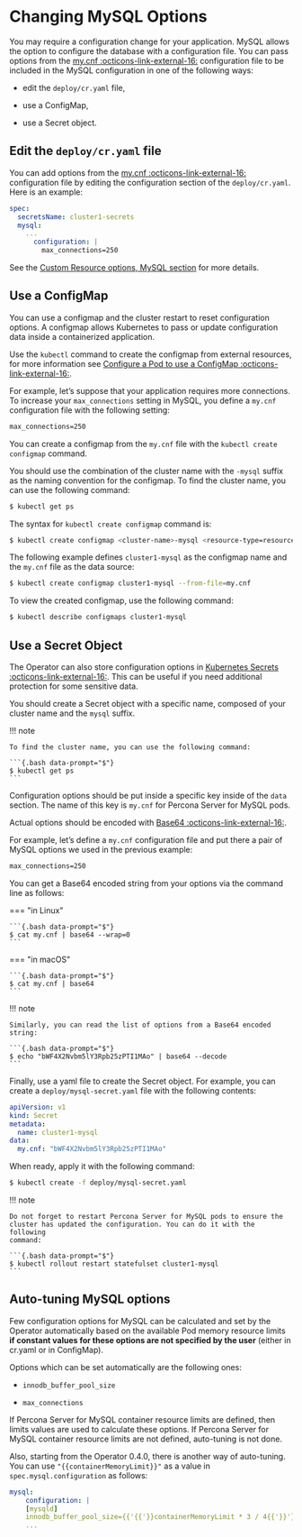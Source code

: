 # Changing MySQL Options

You may require a configuration change for your application. MySQL
allows the option to configure the database with a configuration file.
You can pass options from the
[my.cnf :octicons-link-external-16:](https://dev.mysql.com/doc/refman/8.0/en/option-files.html)
configuration file to be included in the MySQL configuration in one of the
following ways:

* edit the `deploy/cr.yaml` file,

* use a ConfigMap,

* use a Secret object.

## Edit the `deploy/cr.yaml` file

You can add options from the
[my.cnf :octicons-link-external-16:](https://dev.mysql.com/doc/refman/8.0/en/option-files.html)
configuration file by editing the configuration section of the
`deploy/cr.yaml`. Here is an example:

```yaml
spec:
  secretsName: cluster1-secrets
  mysql:
    ...
      configuration: |
        max_connections=250
```

See the [Custom Resource options, MySQL section](operator.md#operator-mysql-section)
for more details.

## Use a ConfigMap

You can use a configmap and the cluster restart to reset configuration
options. A configmap allows Kubernetes to pass or update configuration
data inside a containerized application.

Use the `kubectl` command to create the configmap from external
resources, for more information see [Configure a Pod to use a
ConfigMap :octicons-link-external-16:](https://kubernetes.io/docs/tasks/configure-pod-container/configure-pod-configmap/#create-a-configmap).

For example, let’s suppose that your application requires more
connections. To increase your `max_connections` setting in MySQL, you
define a `my.cnf` configuration file with the following setting:

```default
max_connections=250
```

You can create a configmap from the `my.cnf` file with the
`kubectl create configmap` command.

You should use the combination of the cluster name with the `-mysql`
suffix as the naming convention for the configmap. To find the cluster
name, you can use the following command:

```{.bash data-prompt="$"}
$ kubectl get ps
```

The syntax for `kubectl create configmap` command is:

```{.bash data-prompt="$"}
$ kubectl create configmap <cluster-name>-mysql <resource-type=resource-name>
```

The following example defines `cluster1-mysql` as the configmap name and the
`my.cnf` file as the data source:

```{.bash data-prompt="$"}
$ kubectl create configmap cluster1-mysql --from-file=my.cnf
```

To view the created configmap, use the following command:

```{.bash data-prompt="$"}
$ kubectl describe configmaps cluster1-mysql
```

## Use a Secret Object

The Operator can also store configuration options in [Kubernetes Secrets :octicons-link-external-16:](https://kubernetes.io/docs/concepts/configuration/secret/).
This can be useful if you need additional protection for some sensitive data.

You should create a Secret object with a specific name, composed of your cluster
name and the `mysql` suffix.

!!! note

    To find the cluster name, you can use the following command:

    ```{.bash data-prompt="$"}
    $ kubectl get ps
    ```

Configuration options should be put inside a specific key inside of the `data`
section. The name of this key is `my.cnf` for Percona Server for MySQL pods.

Actual options should be encoded with [Base64 :octicons-link-external-16:](https://en.wikipedia.org/wiki/Base64).

For example, let’s define a `my.cnf` configuration file and put there a pair
of MySQL options we used in the previous example:

```default
max_connections=250
```

You can get a Base64 encoded string from your options via the command line as
follows:

=== "in Linux"

    ```{.bash data-prompt="$"}
    $ cat my.cnf | base64 --wrap=0
    ```

=== "in macOS"

    ```{.bash data-prompt="$"}
    $ cat my.cnf | base64
    ```

!!! note

    Similarly, you can read the list of options from a Base64 encoded
    string:

    ```{.bash data-prompt="$"}
    $ echo "bWF4X2Nvbm5lY3Rpb25zPTI1MAo" | base64 --decode
    ```

Finally, use a yaml file to create the Secret object. For example, you can
create a `deploy/mysql-secret.yaml` file with the following contents:

```yaml
apiVersion: v1
kind: Secret
metadata:
  name: cluster1-mysql
data:
  my.cnf: "bWF4X2Nvbm5lY3Rpb25zPTI1MAo"
```

When ready, apply it with the following command:

```{.bash data-prompt="$"}
$ kubectl create -f deploy/mysql-secret.yaml
```

!!! note

    Do not forget to restart Percona Server for MySQL pods to ensure the
    cluster has updated the configuration. You can do it with the following
    command:

    ```{.bash data-prompt="$"}
    $ kubectl rollout restart statefulset cluster1-mysql
    ```

## Auto-tuning MySQL options

Few configuration options for MySQL can be calculated and set by the Operator
automatically based on the available Pod memory resource limits
**if constant values for these options are not specified by the user** (either
in cr.yaml or in ConfigMap).

Options which can be set automatically are the following ones:

* `innodb_buffer_pool_size`

* `max_connections`

If Percona Server for MySQL container resource limits are defined, then limits
values are used to calculate these options. If Percona Server for MySQL
container resource limits are not defined, auto-tuning is not done.

Also, starting from the Operator 0.4.0, there is another way of auto-tuning.
You can use `"{{containerMemoryLimit}}"` as a value in `spec.mysql.configuration`
as follows:

```yaml
mysql:
    configuration: |
    [mysqld]
    innodb_buffer_pool_size={{'{{'}}containerMemoryLimit * 3 / 4{{'}}'}}
    ...
```
